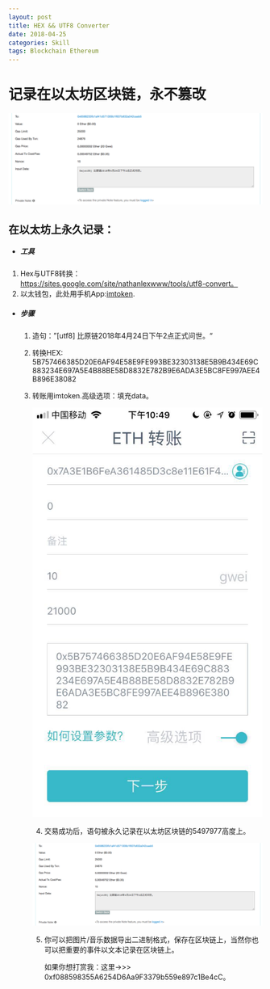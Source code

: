 ```yaml
---
layout: post
title: HEX && UTF8 Converter 
date: 2018-04-25
categories: Skill
tags: Blockchain Ethereum
---
```

# 记录在以太坊区块链，永不篡改 


![image](https://github.com/mjf1986/mjf1986.github.io/blob/master/img/image-201804242300066.png?raw=true)

## 在以太坊上永久记录：

* ##### 工具

1.  Hex与UTF8转换：https://sites.google.com/site/nathanlexwww/tools/utf8-convert。
2.  以太钱包，此处用手机App:[imtoken](https://github.com/bitcoin).

* ##### 步骤

  1. 造句：”[utf8] 比原链2018年4月24日下午2点正式问世。“

  2. 转换HEX: 5B757466385D20E6AF94E58E9FE993BE32303138E5B9B434E69C883234E697A5E4B88BE58D8832E782B9E6ADA3E5BC8FE997AEE4B896E38082

  3. 转账用imtoken.高级选项：填充data。

     ![image](https://github.com/mjf1986/mjf1986.github.io/blob/master/img/image-201804242254562.png?raw=true)

     4.  交易成功后，语句被永久记录在以太坊区块链的5497977高度上。

        ![image](https://github.com/mjf1986/mjf1986.github.io/blob/master/img/image-201804242300066.png?raw=true)

     5. 你可以把图片/音乐数据导出二进制格式，保存在区块链上，当然你也可以把重要的事件以文本记录在区块链上。

        如果你想打赏我：这里->>>    0xf088598355A6254D6Aa9F3379b559e897c1Be4cC。






##### 
